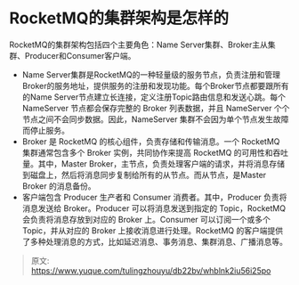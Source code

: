 # RocketMQ的集群架构是怎样的

RocketMQ的集群架构包括四个主要角色：Name Server集群、Broker主从集群、Producer和Consumer客户端。

- Name Server集群是RocketMQ的一种轻量级的服务节点，负责注册和管理Broker的服务地址，提供服务的注册和发现功能。每个Broker节点都要跟所有的Name Server节点建立长连接，定义注册Topic路由信息和发送心跳。每个 NameServer 节点都会保存完整的 Broker 列表数据，并且 NameServer 个个节点之间不会同步数据。因此，NameServer 集群不会因为单个节点发生故障而停止服务。
- Broker 是 RocketMQ 的核心组件，负责存储和传输消息。一个 RocketMQ 集群通常包含多个 Broker 实例，共同协作来提高 RocketMQ 的可用性和吞吐量。其中，Master Broker，主节点，负责处理客户端的请求，并将消息存储到磁盘上，然后将消息同步复制给所有的从节点。而从节点，是Master Broker 的消息备份。
- 客户端包含 Producer 生产者和 Consumer 消费者。其中，Producer 负责将消息发送给 Broker。Producer 可以将消息发送到指定的 Topic，RocketMQ 会负责将消息存放到对应的 Broker 上。Consumer 可以订阅一个或多个 Topic，并从对应的 Broker 上接收消息进行处理。RocketMQ 的客户端提供了多种处理消息的方式，比如延迟消息、事务消息、集群消息、广播消息等。



> 原文: <https://www.yuque.com/tulingzhouyu/db22bv/whblnk2iu56i25po>